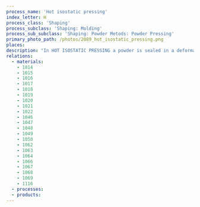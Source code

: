 ```yaml
---
process_name: 'Hot isostatic pressing'
index_letter: H
process_class: 'Shaping'
process_subclass: 'Shaping: Molding'
process_sub_subclass: 'Shaping: Powder Metods: Powder Pressing'
primary_photo_path: /photos/2089_hot_isostatic_pressing.png
places: 
description: "In HOT ISOSTATIC PRESSING a powder is sealed in a deformable metal container (the 'can') and then subjected to a high temperature at high pressure (1100C, 200MPa) in a pressure vessel, inside which there is a furnace surrounding the container in which the powder is loaded. Argon is used as the pressurizing medium. In the 'SINTER-HIP' process, a variation of HIPing, the initial sintering of the compacts and their subsequent densification are done sequentially in the same vessel. The main advantage of HIPing is its ability to produce components which are 100% dense and having uniform isotropic properties, but it is expensive, limiting its use to those applications in which the integrity of the material is of prime importance (e.g. turbine disks and blades)."
relations: 
  - materials: 
    - 1014
    - 1015
    - 1016
    - 1017
    - 1018
    - 1019
    - 1020
    - 1021
    - 1022
    - 1046
    - 1047
    - 1048
    - 1049
    - 1050
    - 1062
    - 1063
    - 1064
    - 1066
    - 1067
    - 1068
    - 1069
    - 1116
  - processes: 
  - products: 
---
```

